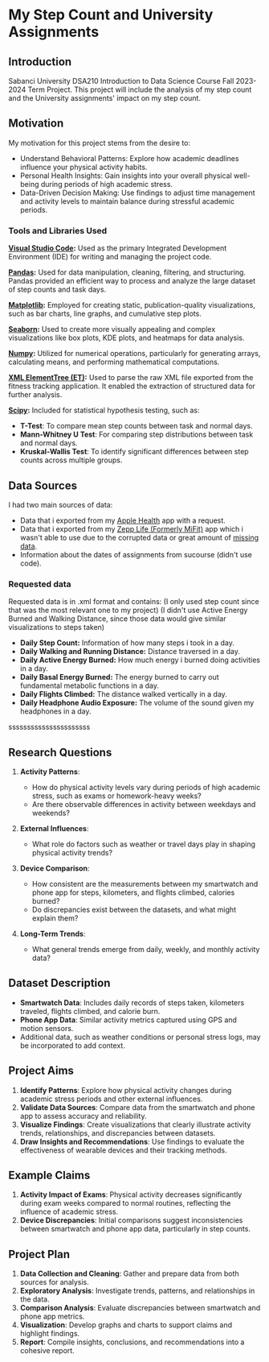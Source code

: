 # My Step Count and University Assignments

## Introduction

Sabanci University DSA210 Introduction to Data Science Course Fall 2023-2024 Term Project.
This project will include the analysis of my step count and the University assignments' impact on my step count.


## Motivation 

My motivation for this project stems from the desire to:
-   Understand Behavioral Patterns: Explore how academic deadlines influence your physical activity habits.
-   Personal Health Insights: Gain insights into your overall physical well-being during periods of high academic stress.
-   Data-Driven Decision Making: Use findings to adjust time management and activity levels to maintain balance during stressful academic periods.


### Tools and Libraries Used

**[Visual Studio Code](https://code.visualstudio.com/):**  Used as the primary Integrated Development Environment (IDE) for writing and managing the project code.

**[Pandas](https://pandas.pydata.org/):**  Used for data manipulation, cleaning, filtering, and structuring. Pandas provided an efficient way to process and analyze the large dataset of step counts and task days.

**[Matplotlib](https://matplotlib.org/):**  Employed for creating static, publication-quality visualizations, such as bar charts, line graphs, and cumulative step plots.

**[Seaborn](https://seaborn.pydata.org/):**  Used to create more visually appealing and complex visualizations like box plots, KDE plots, and heatmaps for data analysis.

**[Numpy](https://numpy.org/):**  Utilized for numerical operations, particularly for generating arrays, calculating means, and performing mathematical computations.

**[XML ElementTree (ET)](https://docs.python.org/3/library/xml.etree.elementtree.html):**  Used to parse the raw XML file exported from the fitness tracking application. It enabled the extraction of structured data for further analysis.

**[Scipy](https://www.scipy.org/):**  Included for statistical hypothesis testing, such as:
- **T-Test**: To compare mean step counts between task and normal days.
- **Mann-Whitney U Test**: For comparing step distributions between task and normal days.
- **Kruskal-Wallis Test**: To identify significant differences between step counts across multiple groups.

## Data Sources

I had two main sources of data:

-   Data that i exported from my [Apple Health](https://apps.apple.com/us/app/apple-health/id1242545199) app with a request.
-   Data that i exported from my [Zepp Life (Formerly MiFit)](https://apps.apple.com/tr/app/zepp-life-formerly-mifit/id938688461?l=tr) app which i
wasn't able to use due to the corrupted data or great amount of [missing data](ZeppLife_data.csv).
-   Information about the dates of assignments from sucourse (didn't use code).

### Requested data

Requested data is in .xml format and contains: (I only used step count since that was the most relevant one to my project)
(I didn't use Active Energy Burned and Walking Distance, since those data would give similar visualizations to steps taken)

-   **Daily Step Count:** Information of how many steps i took in a day.
-   **Daily Walking and Running Distance:** Distance traversed in a day.
-   **Daily Active Energy Burned:** How much energy i burned doing activities in a day.
-   **Daily Basal Energy Burned:** The energy burned to carry out fundamental metabolic functions in a day.
-   **Daily Flights Climbed:** The distance walked vertically in a day.  
-   **Daily Headphone Audio Exposure:** The volume of the sound given my headphones in a day.

ssssssssssssssssssssss
## Research Questions
1. **Activity Patterns**:
   - How do physical activity levels vary during periods of high academic stress, such as exams or homework-heavy weeks?
   - Are there observable differences in activity between weekdays and weekends?

2. **External Influences**:
   - What role do factors such as weather or travel days play in shaping physical activity trends?

3. **Device Comparison**:
   - How consistent are the measurements between my smartwatch and phone app for steps, kilometers, and flights climbed, calories burned?
   - Do discrepancies exist between the datasets, and what might explain them?

4. **Long-Term Trends**:
   - What general trends emerge from daily, weekly, and monthly activity data?

## Dataset Description
- **Smartwatch Data**: Includes daily records of steps taken, kilometers traveled, flights climbed, and calorie burn.
- **Phone App Data**: Similar activity metrics captured using GPS and motion sensors.
- Additional data, such as weather conditions or personal stress logs, may be incorporated to add context.

## Project Aims
1. **Identify Patterns**: Explore how physical activity changes during academic stress periods and other external influences.
2. **Validate Data Sources**: Compare data from the smartwatch and phone app to assess accuracy and reliability.
3. **Visualize Findings**: Create visualizations that clearly illustrate activity trends, relationships, and discrepancies between datasets.
4. **Draw Insights and Recommendations**: Use findings to evaluate the effectiveness of wearable devices and their tracking methods.

## Example Claims
1. **Activity Impact of Exams**: Physical activity decreases significantly during exam weeks compared to normal routines, reflecting the influence of academic stress.
2. **Device Discrepancies**: Initial comparisons suggest inconsistencies between smartwatch and phone app data, particularly in step counts.

## Project Plan
1. **Data Collection and Cleaning**: Gather and prepare data from both sources for analysis.
2. **Exploratory Analysis**: Investigate trends, patterns, and relationships in the data.
3. **Comparison Analysis**: Evaluate discrepancies between smartwatch and phone app metrics.
4. **Visualization**: Develop graphs and charts to support claims and highlight findings.
5. **Report**: Compile insights, conclusions, and recommendations into a cohesive report.
